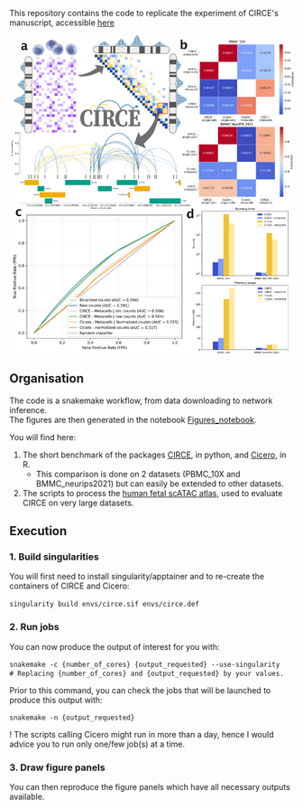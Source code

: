 This repository contains the code to replicate the experiment of CIRCE's manuscript, accessible [here]()

<p align="left">
    <img alt="Circe overview figure" src=circe_figure.png width="600">
</p>

## Organisation
The code is a snakemake workflow, from data downloading to network inference.
<br>The figures are then generated in the notebook [Figures_notebook](Figures_notebook.ipynb).

You will find here:
1. The short benchmark of the packages [CIRCE](https://github.com/cantinilab/Circe), in python, and [Cicero](https://github.com/cole-trapnell-lab/cicero-release), in R.
    - This comparison is done on 2 datasets (PBMC_10X and BMMC_neurips2021) but can easily be extended to other datasets.
2. The scripts to process the [human fetal scATAC atlas](https://www.science.org/doi/10.1126/science.aba7612), used to evaluate CIRCE on very large datasets.

## Execution
### 1. Build singularities
You will first need to install singularity/apptainer and to re-create the containers of CIRCE and Cicero:

```singularity build envs/circe.sif envs/circe.def```

### 2. Run jobs
You can now produce the output of interest for you with:

```
snakemake -c {number_of_cores} {output_requested} --use-singularity
# Replacing {number_of_cores} and {output_requested} by your values.
```

Prior to this command, you can check the jobs that will be launched to produce this output with:
```
snakemake -n {output_requested}
```
! The scripts calling Cicero might run in more than a day, hence I would advice you to run only one/few job(s) at a time.

### 3. Draw figure panels
You can then reproduce the figure panels which have all necessary outputs available. 





